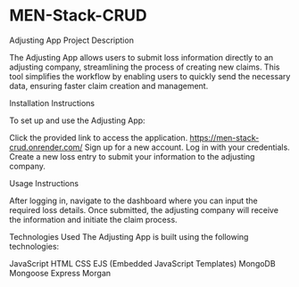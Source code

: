 # MEN-Stack-CRUD
Adjusting App
Project Description

The Adjusting App allows users to submit loss information directly to an adjusting company, streamlining the process of creating new claims. This tool simplifies the workflow by enabling users to quickly send the necessary data, ensuring faster claim creation and management.

Installation Instructions

To set up and use the Adjusting App:

Click the provided link to access the application.
https://men-stack-crud.onrender.com/
Sign up for a new account.
Log in with your credentials.
Create a new loss entry to submit your information to the adjusting company.



Usage Instructions

After logging in, navigate to the dashboard where you can input the required loss details.
Once submitted, the adjusting company will receive the information and initiate the claim process.




Technologies Used
The Adjusting App is built using the following technologies:

JavaScript
HTML
CSS
EJS (Embedded JavaScript Templates)
MongoDB
Mongoose
Express
Morgan
